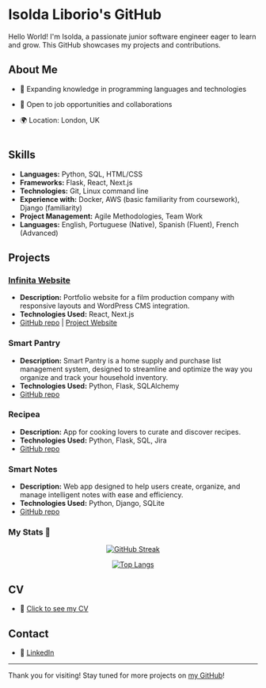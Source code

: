 # Isolda Liborio's GitHub

Hello World! I'm Isolda, a passionate junior software engineer eager to learn and grow. This GitHub showcases my projects and contributions.

## About Me

- 🌱 Expanding knowledge in programming languages and technologies
- 🔭 Open to job opportunities and collaborations
- 🌍 Location: London, UK
  
   <img src="https://komarev.com/ghpvc/?username=isoldaliborio&style=for-the-badge&color=yellowgreen" alt=""/>

## Skills

- **Languages:** Python, SQL, HTML/CSS
- **Frameworks:** Flask, React, Next.js
- **Technologies:** Git, Linux command line
- **Experience with:** Docker, AWS (basic familiarity from coursework), Django (familiarity)
- **Project Management:** Agile Methodologies, Team Work
- **Languages:** English, Portuguese (Native), Spanish (Fluent), French (Advanced)

## Projects

### <a href = "https://infinitaproductions.com/" target = "_blank"> Infinita Website </a>

- **Description:** Portfolio website for a film production company with responsive layouts and WordPress CMS integration.
- **Technologies Used:** React, Next.js
- [GitHub repo](https://github.com/isoldaliborio/infinita_website) | [Project Website](https://infinitaproductions.com/)

### Smart Pantry
- **Description:** Smart Pantry is a home supply and purchase list management system, designed to streamline and optimize the way you organize and track your household inventory. 
- **Technologies Used:** Python, Flask, SQLAlchemy
- [GitHub repo](https://github.com/isoldaliborio/mypantry_api)

### Recipea
- **Description:** App for cooking lovers to curate and discover recipes.
- **Technologies Used:** Python, Flask, SQL, Jira
- [GitHub repo](https://github.com/isoldaliborio/recipea_app)

### Smart Notes
- **Description:** Web app designed to help users create, organize, and manage intelligent notes with ease and efficiency.
- **Technologies Used:** Python, Django, SQLite
- [GitHub repo](https://github.com/isoldaliborio/smart-notes) 

### My Stats 🚀
<div id = "stats" align = "center">

[![GitHub Streak](http://github-readme-streak-stats.herokuapp.com?user=isoldaliborio&theme=omni)](https://git.io/streak-stats)

[![Top Langs](https://github-readme-stats.vercel.app/api/top-langs/?username=isoldaliborio&layout=compact&theme=omni&langs_count=8)](https://github.com/anuraghazra/github-readme-stats)
</div>

## CV

- 📍 [Click to see my CV](https://utfs.io/f/UYQ1Qf5nkPhdzpAhesRyS2YxvR64M3b0HGCakoUqWA9pgwQ8)

## Contact

- 💼 [LinkedIn](https://www.linkedin.com/in/isoldaliborio/)

---

Thank you for visiting! Stay tuned for more projects on [my GitHub](https://github.com/isoldaliborio)!





